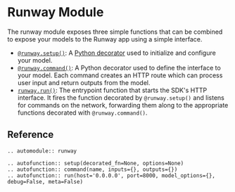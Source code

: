 # Runway Module

The runway module exposes three simple functions that can be combined to expose your models to the Runway app using a simple interface.

- [`@runway.setup()`](#runway.setup): A [Python decorator](https://www.thecodeship.com/patterns/guide-to-python-function-decorators/) used to initialize and configure your model.
- [`@runway.command()`](#runway.command): A Python decorator used to define the interface to your model. Each command creates an HTTP route which can process user input and return outputs from the model.
- [`runway.run()`](#runway.run): The entrypoint function that starts the SDK's HTTP interface. It fires the function decorated by `@runway.setup()` and listens for commands on the network, forwarding them along to the appropriate functions decorated with `@runway.command()`.

## Reference
<!--
Because the runway/__init__.py file defines its functions via assignment from runway/model.py, we have to use this autofunction trick to make sure the function signatures show up correctly.
See https://stackoverflow.com/questions/5365684/is-it-possible-to-override-sphinx-autodoc-for-specific-functions/5368194#5368194
-->
```eval_rst
.. automodule:: runway

.. autofunction:: setup(decorated_fn=None, options=None)
.. autofunction:: command(name, inputs={}, outputs={})
.. autofunction:: run(host='0.0.0.0', port=8000, model_options={}, debug=False, meta=False)
```